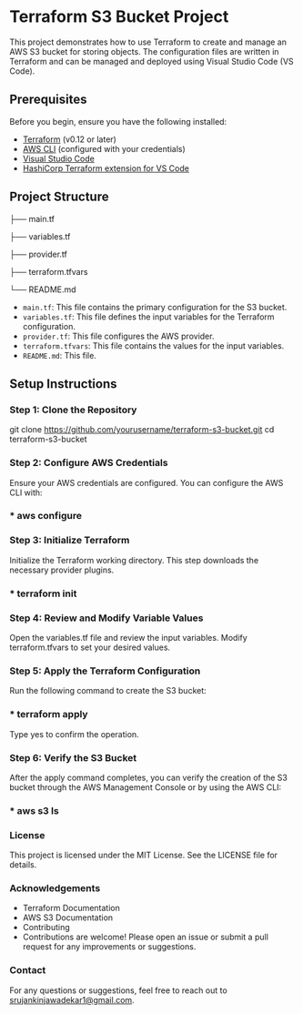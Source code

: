 # Terraform S3 Bucket Project

This project demonstrates how to use Terraform to create and manage an AWS S3 bucket for storing objects. The configuration files are written in Terraform and can be managed and deployed using Visual Studio Code (VS Code).

## Prerequisites

Before you begin, ensure you have the following installed:

- [Terraform](https://www.terraform.io/downloads.html) (v0.12 or later)
- [AWS CLI](https://aws.amazon.com/cli/) (configured with your credentials)
- [Visual Studio Code](https://code.visualstudio.com/)
- [HashiCorp Terraform extension for VS Code](https://marketplace.visualstudio.com/items?itemName=HashiCorp.terraform)

## Project Structure

├── main.tf

├── variables.tf

├── provider.tf

├── terraform.tfvars

└── README.md 
- `main.tf`: This file contains the primary configuration for the S3 bucket.
- `variables.tf`: This file defines the input variables for the Terraform configuration.
- `provider.tf`: This file configures the AWS provider.
- `terraform.tfvars`: This file contains the values for the input variables.
- `README.md`: This file.

## Setup Instructions

### Step 1: Clone the Repository 
git clone https://github.com/yourusername/terraform-s3-bucket.git
cd terraform-s3-bucket

### Step 2: Configure AWS Credentials
Ensure your AWS credentials are configured. You can configure the AWS CLI with:
### * aws configure

### Step 3: Initialize Terraform
Initialize the Terraform working directory. 
This step downloads the necessary provider plugins.
### * terraform init

### Step 4: Review and Modify Variable Values
Open the variables.tf file and review the input variables. 
Modify terraform.tfvars to set your desired values.

### Step 5: Apply the Terraform Configuration
Run the following command to create the S3 bucket:
### * terraform apply
Type yes to confirm the operation.

### Step 6: Verify the S3 Bucket
After the apply command completes, 
you can verify the creation of the S3 bucket through the AWS Management Console or by using the AWS CLI:
### * aws s3 ls

### License
This project is licensed under the MIT License. See the LICENSE file for details.

### Acknowledgements
- Terraform Documentation
- AWS S3 Documentation
- Contributing
- Contributions are welcome! Please open an issue or submit a pull request for any improvements or suggestions.

### Contact
For any questions or suggestions, feel free to reach out to srujankinjawadekar1@gmail.com.
